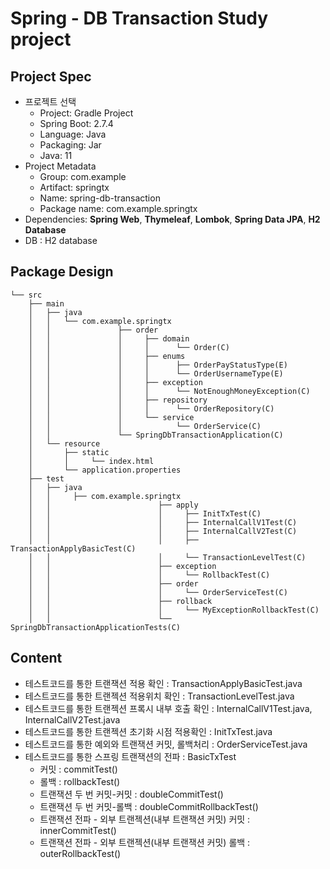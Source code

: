 # Spring - DB Transaction Study project

## Project Spec
- 프로젝트 선택
    - Project: Gradle Project
    - Spring Boot: 2.7.4
    - Language: Java
    - Packaging: Jar
    - Java: 11
- Project Metadata
    - Group: com.example
    - Artifact: springtx
    - Name: spring-db-transaction
    - Package name: com.example.springtx
- Dependencies: **Spring Web**, **Thymeleaf**, **Lombok**, **Spring Data JPA**, **H2 Database**
- DB : H2 database

## Package Design
```
└── src
    ├── main
    │   ├── java
    │   │   └── com.example.springtx
    │   │               ├── order
    │   │               │     ├── domain
    │   │               │     │      └── Order(C)
    │   │               │     ├── enums
    │   │               │     │      ├── OrderPayStatusType(E)
    │   │               │     │      └── OrderUsernameType(E)
    │   │               │     ├── exception
    │   │               │     │      └── NotEnoughMoneyException(C)
    │   │               │     ├── repository
    │   │               │     │      └── OrderRepository(C)
    │   │               │     └── service
    │   │               │            └── OrderService(C) 
    │   │               └── SpringDbTransactionApplication(C)
    │   └── resource
    │       ├── static
    │       │     └── index.html
    │       └── application.properties
    ├── test
    │   ├── java
    │   │     ├── com.example.springtx
    │   │                        ├── apply
    │   │                        │     ├── InitTxTest(C)
    │   │                        │     ├── InternalCallV1Test(C)
    │   │                        │     ├── InternalCallV2Test(C)
    │   │                        │     ├── TransactionApplyBasicTest(C)
    │   │                        │     └── TransactionLevelTest(C)
    │   │                        ├── exception
    │   │                        │     └── RollbackTest(C)
    │   │                        ├── order
    │   │                        │     └── OrderServiceTest(C)
    │   │                        ├── rollback
    │   │                        │     └── MyExceptionRollbackTest(C)
    │   │                        └── SpringDbTransactionApplicationTests(C)
```


## Content
- 테스트코드를 통한 트랜잭션 적용 확인 : TransactionApplyBasicTest.java
- 테스트코드를 통한 트랜젝션 적용위치 확인 : TransactionLevelTest.java
- 테스트코드를 통한 트랜젝션 프록시 내부 호출 확인 : InternalCallV1Test.java, InternalCallV2Test.java
- 테스트코드를 통한 트랜젝션 초기화 시점 적용확인 : InitTxTest.java
- 테스트코드를 통한 예외와 트랜잭션 커밋, 롤백처리 :  OrderServiceTest.java
- 테스트코드를 통한 스프링 트랜잭션의 전파 : BasicTxTest
  - 커밋 : commitTest() 
  - 롤백 : rollbackTest()
  - 트랜잭션 두 번 커밋-커밋 : doubleCommitTest()
  - 트랜잭션 두 번 커밋-롤백 : doubleCommitRollbackTest()
  - 트랜잭션 전파 - 외부 트랜젝션(내부 트랜잭션 커밋) 커밋 : innerCommitTest()
  - 트랜잭션 전파 - 외부 트랜젝션(내부 트랜잭션 커밋) 롤백 : outerRollbackTest()